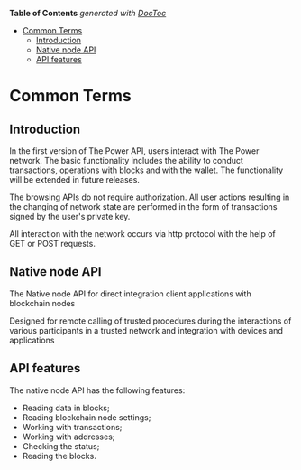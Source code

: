 <!-- START doctoc generated TOC please keep comment here to allow auto update -->
<!-- DON'T EDIT THIS SECTION, INSTEAD RE-RUN doctoc TO UPDATE -->
**Table of Contents**  *generated with [DocToc](https://github.com/thlorenz/doctoc)*

- [Common Terms](#common-terms)
  - [Introduction](#introduction)
  - [Native node API](#native-node-api)
  - [API features](#api-features)

<!-- END doctoc generated TOC please keep comment here to allow auto update -->

# Common Terms

<!-- start DOCTOC -->
<!-- end DOCTOC -->

## Introduction

In the first version of The Power API, users interact with The Power network. The basic functionality includes the ability to conduct transactions, operations with blocks and with the wallet. The functionality will be extended in future releases.

The browsing APIs do not require authorization. All user actions resulting in the changing of network state are performed in the form of transactions signed by the user's private key.

All interaction with the network occurs via http protocol with the help of GET or POST requests.

## Native node API

The Native node API for direct integration client applications with blockchain nodes

Designed for remote calling of trusted procedures during the interactions of various participants in a trusted network and integration with devices and applications

## API features

The native node API has the following features:

- Reading data in blocks;
- Reading blockchain node settings;
- Working with transactions;
- Working with addresses;
- Checking the status;
- Reading the blocks.
